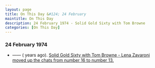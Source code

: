 ```yaml
---
layout: page
title: On This Day &#124; 24 February
maintitle: On This Day
description: 24 February 1974 - Solid Gold Sixty with Tom Browne
categories: [On This Day]
---
```


### 24 February 1974
* —— (<span id="age1"></span> years ago). [Solid Gold Sixty with Tom Browne - Lena Zavaroni moved up the chats from number 16 to number 13.](/bbc%20radio%201/bbc%20radio%202/1974/02/24/the-top-twenty-with-tom-browne.html)

<!-- Script for calculating number of years ago -->
<script>
var dob = '19740224';
var year = Number(dob.substr(0, 4));
var month = Number(dob.substr(4, 2)) - 1;
var day = Number(dob.substr(6, 2));
var today = new Date();
var age1 = today.getFullYear() - year;
if (today.getMonth() < month || (today.getMonth() == month && today.getDate() < day)) {
  age1--;
}
document.getElementById("age1").innerHTML=age1;
</script>

